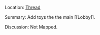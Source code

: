 Location: [Thread](https://discord.com/channels/1092928496474521700/1121888392200859748)

Summary:
Add toys the the main [[Lobby]].

Discussion:
Not Mapped.